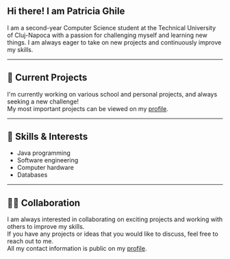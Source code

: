 ## Hi there! I am Patricia Ghile  

I am a second-year Computer Science student at the Technical University of Cluj-Napoca with a passion for challenging myself and learning new things. I am always eager to take on new projects and continuously improve my skills.  

---  

## 🔭 Current Projects  
I'm currently working on various school and personal projects, and always seeking a new challenge!  
My most important projects can be viewed on my [profile](#).  

---  

## 🌱 Skills & Interests  
- Java programming  
- Software engineering  
- Computer hardware  
- Databases  

---  

## 👨‍💻 Collaboration  
I am always interested in collaborating on exciting projects and working with others to improve my skills.  
If you have any projects or ideas that you would like to discuss, feel free to reach out to me.  
All my contact information is public on my [profile](#).  
